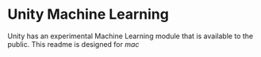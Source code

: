 # Unity Machine Learning
Unity has an experimental Machine Learning module that is available to the public. This readme is designed for *mac*

